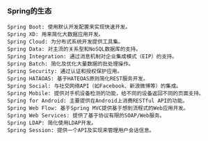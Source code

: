 ### Spring的生态
    Spring Boot: 使用默认开发配置来实现快速开发。
    Spring XD: 用来简化大数据应用开发。
    Spring Cloud: 为分布式系统开发提供工具集。
    Spring Data: 对主流的关系型和NoSQL数据库的支持。
    Spring Integration: 通过消息机制对企业集成模式（EIP）的支持。
    Spring Batch: 简化及优化大量数据的批处理操作。
    Spring Security: 通过认证和授权保护应用。
    Spring HATAOAS: 基于HATEOAS原则简化REST服务开发。
    Spring Social: 与社交网络API（如Facebook、新浪微博等）的集成。
    Spring Mobile: 提供对手机设备检测的功能，给不同的设备返回不同的页面支持。
    Spring for Android: 主要提供在Android上消费RESTful API的功能。
    Spring Web Flow: 基于Spring MVC提供基于想到流程式的Web应用开发。
    Spring Web Services: 提供了基于协议有限的SOAP/Web服务。
    Spring LDAP: 简化使用LDAP开发。
    Spring Session: 提供一个API及实现来管理用户会话信息。
